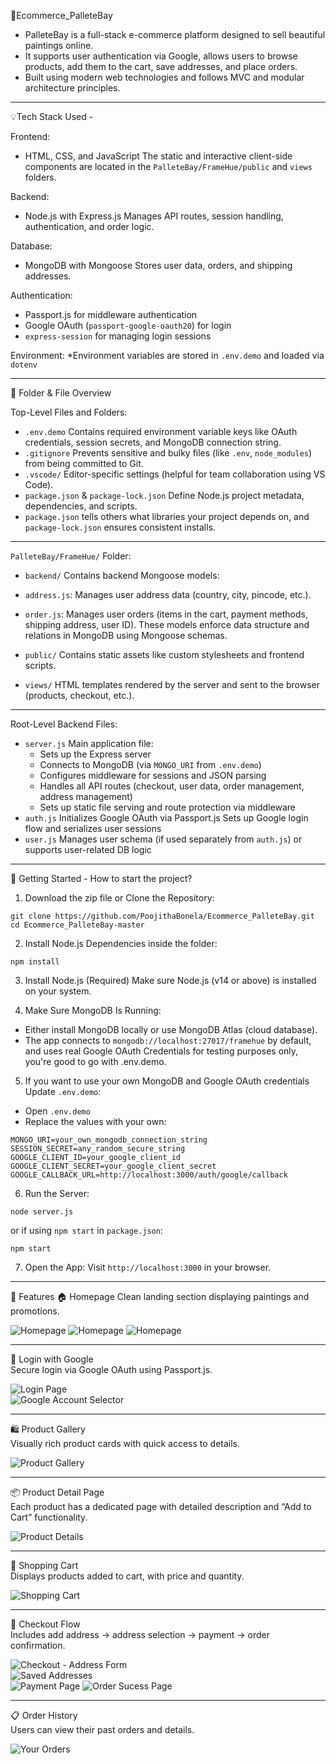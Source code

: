 🎨Ecommerce_PalleteBay
* PalleteBay is a full-stack e-commerce platform designed to sell beautiful paintings online. 
* It supports user authentication via Google, allows users to browse products, add them to the cart, save addresses, and place orders. 
* Built using modern web technologies and follows MVC and modular architecture principles.
  
-----------------------------------------------------------------------------------------------------------------------------------------------------------------------------
💡Tech Stack Used -

Frontend:
* HTML, CSS, and JavaScript
  The static and interactive client-side components are located in the `PalleteBay/FrameHue/public` and `views` folders.

Backend:
* Node.js with Express.js
  Manages API routes, session handling, authentication, and order logic.

Database:
* MongoDB with Mongoose
  Stores user data, orders, and shipping addresses.

Authentication:
* Passport.js for middleware authentication
* Google OAuth (`passport-google-oauth20`) for login
* `express-session` for managing login sessions

Environment:
*Environment variables are stored in `.env.demo` and loaded via `dotenv`

-----------------------------------------------------------------------------------------------------------------------------------------------------------------------------
📁 Folder & File Overview

Top-Level Files and Folders:
* `.env.demo`
  Contains required environment variable keys like OAuth credentials, session secrets, and MongoDB connection string.
* `.gitignore`
  Prevents sensitive and bulky files (like `.env`, `node_modules`) from being committed to Git.
* `.vscode/`
  Editor-specific settings (helpful for team collaboration using VS Code).
* `package.json` & `package-lock.json`
  Define Node.js project metadata, dependencies, and scripts.
* `package.json` tells others what libraries your project depends on, and `package-lock.json` ensures consistent installs.

---

`PalleteBay/FrameHue/` Folder:
* `backend/`
  Contains backend Mongoose models:
* `address.js`: Manages user address data (country, city, pincode, etc.).
* `order.js`: Manages user orders (items in the cart, payment methods, shipping address, user ID).
 These models enforce data structure and relations in MongoDB using Mongoose schemas.

* `public/`
  Contains static assets like custom stylesheets and frontend scripts.
* `views/`
  HTML templates rendered by the server and sent to the browser (products, checkout, etc.).

---

Root-Level Backend Files:
* `server.js`
  Main application file:
  * Sets up the Express server
  * Connects to MongoDB (via `MONGO_URI` from `.env.demo`)
  * Configures middleware for sessions and JSON parsing
  * Handles all API routes (checkout, user data, order management, address management)
  * Sets up static file serving and route protection via middleware
* `auth.js`
  Initializes Google OAuth via Passport.js
  Sets up Google login flow and serializes user sessions
* `user.js`
  Manages user schema (if used separately from `auth.js`) or supports user-related DB logic

-----------------------------------------------------------------------------------------------------------------------------------------------------------------------------

🚀 Getting Started - How to start the project?

1. Download the zip file or Clone the Repository:
```
git clone https://github.com/PoojithaBonela/Ecommerce_PalleteBay.git
cd Ecommerce_PalleteBay-master
```

2. Install Node.js Dependencies inside the folder:
```
npm install
```
3. Install Node.js (Required)
Make sure Node.js (v14 or above) is installed on your system.

4. Make Sure MongoDB Is Running:
* Either install MongoDB locally or use MongoDB Atlas (cloud database).
* The app connects to `mongodb://localhost:27017/framehue` by default, and uses real Google OAuth Credentials for testing purposes only, you're good to go with .env.demo.

5. If you want to use your own MongoDB and Google OAuth credentials Update `.env.demo`:
* Open `.env.demo`
* Replace the values with your own:
```
MONGO_URI=your_own_mongodb_connection_string
SESSION_SECRET=any_random_secure_string
GOOGLE_CLIENT_ID=your_google_client_id
GOOGLE_CLIENT_SECRET=your_google_client_secret
GOOGLE_CALLBACK_URL=http://localhost:3000/auth/google/callback
```

6. Run the Server:
```
node server.js
```
or if using `npm start` in `package.json`:
```
npm start
```

7. Open the App:
   Visit `http://localhost:3000` in your browser.
-----------------------------------------------------------------------------------------------------------------------------------------------------------------------------
📌 Features
🏠 Homepage
Clean landing section displaying paintings and promotions.

![Homepage](screenshots/homepage1.png)
![Homepage](screenshots/Home2.png)
![Homepage](screenshots/Home3.png)

-------------------------------------------------------------

🔐 Login with Google  
Secure login via Google OAuth using Passport.js.  

![Login Page](screenshots/login.png)  
![Google Account Selector](screenshots/google%20screen.png)

-------------------------------------------------------------

🛍️ Product Gallery  
Visually rich product cards with quick access to details.  

![Product Gallery](screenshots/gallery.png)

-------------------------------------------------------------

📦 Product Detail Page  
Each product has a dedicated page with detailed description and “Add to Cart” functionality.  

![Product Details](screenshots/Productdetailspage.png)

-------------------------------------------------------------

🛒 Shopping Cart  
Displays products added to cart, with price and quantity.  

![Shopping Cart](screenshots/shoppingcart.png)

-------------------------------------------------------------

🏁 Checkout Flow  
Includes add address → address selection → payment → order confirmation.  

![Checkout - Address Form](screenshots/address.png)  
![Saved Addresses](screenshots/savedaddress.png)  
![Payment Page](screenshots/payment.png)
![Order Sucess Page](screenshots/order.png)

-------------------------------------------------------------

📋 Order History  
Users can view their past orders and details.  

![Your Orders](screenshots/orders.png)



